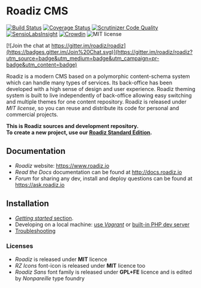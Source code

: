 # Roadiz CMS

[![Build Status](https://travis-ci.org/roadiz/roadiz.svg?branch=master)](https://travis-ci.org/roadiz/roadiz)
[![Coverage Status](https://coveralls.io/repos/github/roadiz/roadiz/badge.svg?branch=master)](https://coveralls.io/github/roadiz/roadiz?branch=master)
[![Scrutinizer Code Quality](https://scrutinizer-ci.com/g/roadiz/roadiz/badges/quality-score.png?b=master)](https://scrutinizer-ci.com/g/roadiz/roadiz/?branch=master)
[![SensioLabsInsight](https://insight.sensiolabs.com/projects/b9240404-8621-4472-9a2d-634ad918660d/mini.png)](https://insight.sensiolabs.com/projects/b9240404-8621-4472-9a2d-634ad918660d)
[![Crowdin](https://d322cqt584bo4o.cloudfront.net/roadiz-cms/localized.png)](https://crowdin.com/project/roadiz-cms) 
![MIT license](http://img.shields.io/badge/license-MIT-brightgreen.svg)

[![Join the chat at https://gitter.im/roadiz/roadiz](https://badges.gitter.im/Join%20Chat.svg)](https://gitter.im/roadiz/roadiz?utm_source=badge&utm_medium=badge&utm_campaign=pr-badge&utm_content=badge)

Roadiz is a modern CMS based on a polymorphic content-schema system which can handle many types of services.
Its back-office has been developed with a high sense of design and user experience.
Roadiz theming system is built to live independently of back-office allowing easy switching
and multiple themes for one content repository.
Roadiz is released under *MIT license*, so you can reuse
and distribute its code for personal and commercial projects.

**This is Roadiz sources and development repository.    
To create a new project, use our [Roadiz Standard Edition](https://github.com/roadiz/standard-edition).**

## Documentation

* *Roadiz* website: https://www.roadiz.io
* *Read the Docs* documentation can be found at http://docs.roadiz.io
* *Forum* for sharing any dev, install and deploy questions can be found at https://ask.roadiz.io

## Installation

* [*Getting started* section](http://docs.roadiz.io/en/latest/developer/first-steps/installation.html).
* Developing on a local machine: [use *Vagrant*](http://docs.roadiz.io/en/latest/developer/first-steps/vagrant.html)
or [built-in PHP dev server](https://docs.roadiz.io/en/latest/developer/first-steps/php_server.html)
* [Troubleshooting](http://docs.roadiz.io/en/latest/developer/troubleshooting.html)

### Licenses

* *Roadiz* is released under **MIT** licence
* *RZ Icons* font-icon is released under **MIT** licence too
* *Roadiz Sans* font family is released under **GPL+FE** licence and is edited by *Nonpareille* type foundry
